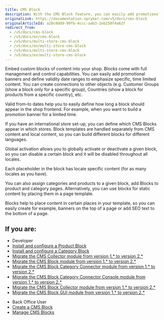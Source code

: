 ```yaml
---
title: CMS Block
description: With the CMS Block feature, you can easily add promotional banners and define validity date ranges to emphasize specific, time-limited content.
originalLink: https://documentation.spryker.com/v5/docs/cms-block
originalArticleId: a28c0dd9-99fb-4ccc-aab3-2eb250f4a62f
redirect_from:
  - /v5/docs/cms-block
  - /v5/docs/en/cms-block
  - /v5/docs/multi-store-cms-block
  - /v5/docs/en/multi-store-cms-block
  - /v5/docs/multi-store-cms-block
  - /v5/docs/en/multi-store-cms-block
---
```


Embed custom blocks of content into your shop. Blocks come with full management and control capabilities. You can easily add promotional banners and define validity date ranges to emphasize specific, time limited content. You can create connections to other objects (e.g. Customer Groups (show a block only for a specific group), Countries (show a block for products from a specific country), etc.

Valid from-to dates help you to easily define how long a block should appear in the shop frontend. For example, when you want to build a promotion banner for a limited time.

If you have an international store set-up, you can define which CMS Blocks appear in which stores. Block templates are handled separately from CMS content and local content, so you can build different blocks for different languages.

Global activation allows you to globally activate or deactivate a given block, so you can disable a certain block and it will be disabled throughout all locales.

Each placeholder in the block has locale specific content (for as many locales as you have).

You can also assign categories and products to a given block, add Blocks to product and category pages. Alternatively, you can use blocks for static content by placing them in a page template.

Blocks help to place content in certain places in your template, so you can easily create for example, banners on the top of a page or add SEO text to the bottom of a page.

## If you are:
<div class="mr-container">
    <div class="mr-list-container">
        <!-- col1 -->
        <div class="mr-col">
            <ul class="mr-list mr-list-green">
                <li class="mr-title">Developer</li>
                <li><a href="https://documentation.spryker.com/docs/en/product-block" class="mr-link">Install and configure a Product Block</a></li>
<li><a href="https://documentation.spryker.com/docs/en/enabling-category-cms-block" class="mr-link">Install and configure a Category Block</a></li>
<!-- <li><a href="https://documentation.spryker.com/docs/en/cms-block-multistore" class="mr-link">Enable multi-store management for CMS blocks</a></li>-->
<li><a href="https://documentation.spryker.com/docs/en/mg-cms-collector#upgrading-from-version-1-to-version-2" class="mr-link">Migrate the CMS Collector module from version 1.* to version 2.*</a></li>
<li><a href="https://documentation.spryker.com/docs/en/mg-cms-block#upgrading-from-version-1-to-version-2" class="mr-link">Migrate the CMS Block module from version 1.* to version 2.*</a></li>
<li><a href="https://documentation.spryker.com/docs/en/mg-cms-block-category-connector#migration-guide---cms-block-category-connector" class="mr-link">Migrate the CMS Block Category Connector module from version 1.* to version 2.*</a></li>
<li><a href="https://documentation.spryker.com/docs/en/mg-cms-block-category-connector-console" class="mr-link">Migrate the CMS Block Category Connector Console module from version 1.* to version 2.*</a></li>
<li><a href="https://documentation.spryker.com/docs/en/mg-cms-block-collector#upgrading-from-version-1-to-version-2" class="mr-link">Migrate the CMS Block Collector  module from version 1.* to version 2.*</a></li>
<li><a href="https://documentation.spryker.com/docs/en/mg-cms-block-gui#upgrading-from-version-1-to-version-2" class="mr-link">Migrate the CMS Block GUI  module from version 1.* to version 2.*</a></li>
    </ul>
        </div>
        <!-- col2 -->
        <div class="mr-col">
            <ul class="mr-list mr-list-blue">
                <li class="mr-title"> Back Office User</li>
                <li><a href="https://documentation.spryker.com/docs/en/creating-a-cms-block" class="mr-link">Create a CMS Block</a></li>
                <li><a href="https://documentation.spryker.com/docs/en/managing-cms-blocks" class="mr-link">Manage CMS Blocks</a></li>
        <ul>      
            </div>
